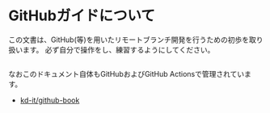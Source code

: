 # GitHubガイドについて

この文書は、GitHub(等)を用いたリモートブランチ開発を行うための初歩を取り扱います。
必ず自分で操作をし、練習するようにしてください。

```{tableofcontents}
```

なおこのドキュメント自体もGitHubおよびGitHub Actionsで管理されています。

- [kd-it/github-book](https://github.com/kd-it/github-book)


